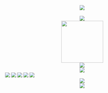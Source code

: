 <h1 align="center">
  <a href="http://www.postcode.vip/">
    <img src="https://readme-typing-svg.herokuapp.com/?lines=console.log(%22Hello%2C%20World!%22);卖枸杞的祝您今天愉快!&center=true&size=27">
  </a>
</h1>

<div align="center">
    <img src="https://metrics.lecoq.io/dzapologize?template=classic&base=header%2C%20activity%2C%20community%2C%20repositories%2C%20metadata&base.indepth=false&base.hireable=false&base.skip=false&config.timezone=Asia%2FShanghai">
</div>

<div align="center">
    <img height="137px" src="https://github-readme-stats.vercel.app/api?username=dzapologize&hide_title=true&hide_border=true&show_icons=trueline_height=21&text_color=000&icon_color=000&bg_color=0,ea6161,ffc64d,fffc4d,52fa5a&theme=graywhite" />
</div>

<div align="center">
    <img  src="https://github-readme-stats.vercel.app/api/top-langs/?username=dzapologize&hide_title=true&hide_border=true&layout=compact&langs_count=6&text_color=000&icon_color=fff&bg_color=0,52fa5a,4dfcff,c64dff&theme=graywhite" />
</div>

<div align="center">
  <img  src="https://github-profile-trophy.vercel.app/?username=dzapologize&theme=gruvbox&row=1&column=7&no-frame=true&no-bg=true" />
</div>

<span >
	<img  src="https://img.shields.io/badge/-Java-E34F26?style=flat-square&logo=Java&logoColor=white" />
	<img  src="https://img.shields.io/badge/-Python-E34F26?style=flat-square&logo=Python&logoColor=red" />
	<img  src="https://img.shields.io/badge/-Vue-E34F26?style=flat-square&logo=Vue&logoColor=green" />
	<img  src="https://img.shields.io/badge/-Python-1572B6?style=flat-square&logo=Python" />
	<img  src="https://img.shields.io/badge/-Vue-oringe?style=flat-square&logo=Vue" />
</span>

<div align="center">
    <img  src="https://visitor-badge.glitch.me/badge?page_id=dzapologize" />
</div>

<div align="center">
    <img src="https://activity-graph.herokuapp.com/graph?username=dzapologize&theme=xcode" />
</div>



